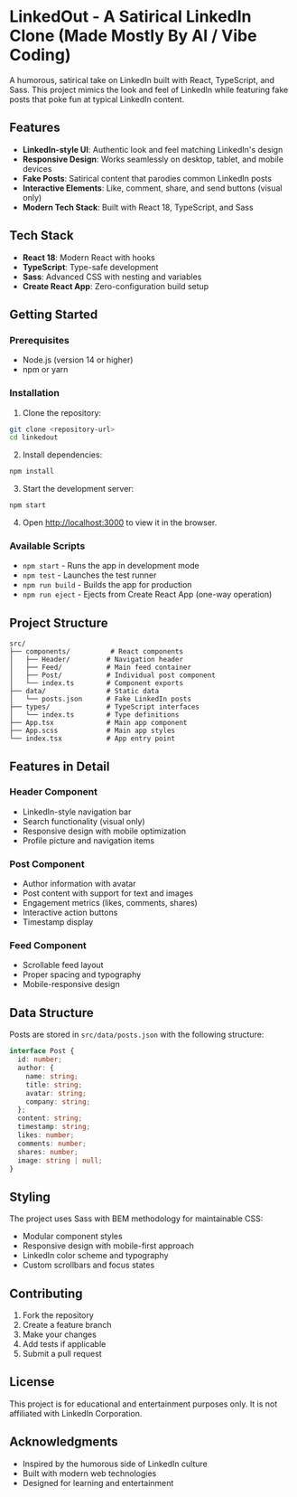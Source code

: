# LinkedOut - A Satirical LinkedIn Clone (Made Mostly By AI / Vibe Coding)

A humorous, satirical take on LinkedIn built with React, TypeScript, and Sass. This project mimics the look and feel of LinkedIn while featuring fake posts that poke fun at typical LinkedIn content.

## Features

- **LinkedIn-style UI**: Authentic look and feel matching LinkedIn's design
- **Responsive Design**: Works seamlessly on desktop, tablet, and mobile devices
- **Fake Posts**: Satirical content that parodies common LinkedIn posts
- **Interactive Elements**: Like, comment, share, and send buttons (visual only)
- **Modern Tech Stack**: Built with React 18, TypeScript, and Sass

## Tech Stack

- **React 18**: Modern React with hooks
- **TypeScript**: Type-safe development
- **Sass**: Advanced CSS with nesting and variables
- **Create React App**: Zero-configuration build setup

## Getting Started

### Prerequisites

- Node.js (version 14 or higher)
- npm or yarn

### Installation

1. Clone the repository:
```bash
git clone <repository-url>
cd linkedout
```

2. Install dependencies:
```bash
npm install
```

3. Start the development server:
```bash
npm start
```

4. Open [http://localhost:3000](http://localhost:3000) to view it in the browser.

### Available Scripts

- `npm start` - Runs the app in development mode
- `npm test` - Launches the test runner
- `npm run build` - Builds the app for production
- `npm run eject` - Ejects from Create React App (one-way operation)

## Project Structure

```
src/
├── components/          # React components
│   ├── Header/         # Navigation header
│   ├── Feed/           # Main feed container
│   ├── Post/           # Individual post component
│   └── index.ts        # Component exports
├── data/               # Static data
│   └── posts.json      # Fake LinkedIn posts
├── types/              # TypeScript interfaces
│   └── index.ts        # Type definitions
├── App.tsx             # Main app component
├── App.scss            # Main app styles
└── index.tsx           # App entry point
```

## Features in Detail

### Header Component
- LinkedIn-style navigation bar
- Search functionality (visual only)
- Responsive design with mobile optimization
- Profile picture and navigation items

### Post Component
- Author information with avatar
- Post content with support for text and images
- Engagement metrics (likes, comments, shares)
- Interactive action buttons
- Timestamp display

### Feed Component
- Scrollable feed layout
- Proper spacing and typography
- Mobile-responsive design

## Data Structure

Posts are stored in `src/data/posts.json` with the following structure:

```typescript
interface Post {
  id: number;
  author: {
    name: string;
    title: string;
    avatar: string;
    company: string;
  };
  content: string;
  timestamp: string;
  likes: number;
  comments: number;
  shares: number;
  image: string | null;
}
```

## Styling

The project uses Sass with BEM methodology for maintainable CSS:
- Modular component styles
- Responsive design with mobile-first approach
- LinkedIn color scheme and typography
- Custom scrollbars and focus states

## Contributing

1. Fork the repository
2. Create a feature branch
3. Make your changes
4. Add tests if applicable
5. Submit a pull request

## License

This project is for educational and entertainment purposes only. It is not affiliated with LinkedIn Corporation.

## Acknowledgments

- Inspired by the humorous side of LinkedIn culture
- Built with modern web technologies
- Designed for learning and entertainment

